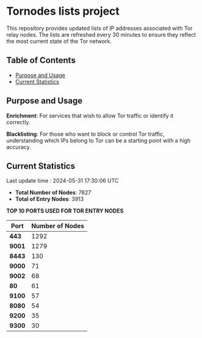 # Tornodes lists project

This repository provides updated lists of IP addresses associated with Tor relay nodes. The lists are refreshed every 30 minutes to ensure they reflect the most current state of the Tor network.

## Table of Contents

- [Purpose and Usage](#purpose-and-usage)
- [Current Statistics](#current-statistics)


## Purpose and Usage

**Enrichment**: For services that wish to allow Tor traffic or identify it correctly.

**Blacklisting**: For those who want to block or control Tor traffic, understanding which IPs belong to Tor can be a starting point with a high accuracy.

## Current Statistics

Last update time : 2024-05-31 17:30:06 UTC

- **Total Number of Nodes**: 7827
- **Total of Entry Nodes**: 3913

**TOP 10 PORTS USED FOR TOR ENTRY NODES**

| **Port** | **Number of Nodes** |
|------|-----------------|
| **443**   | 1292  |
| **9001**   | 1279  |
| **8443**   | 130  |
| **9000**   | 71  |
| **9002**   | 68  |
| **80**   | 61  |
| **9100**   | 57  |
| **8080**   | 54  |
| **9200**   | 35  |
| **9300**   | 30  |

